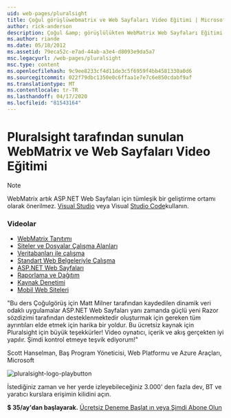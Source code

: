 ```yaml
---
uid: web-pages/pluralsight
title: Çoğul görüşlüwebmatrix ve Web Sayfaları Video Eğitimi | Microsoft Dokümanlar
author: rick-anderson
description: Çoğul &amp; görüşlülükten WebMatrix Web Sayfaları Eğitimi Bu derinlemesine kurs, WebMatrix ve ASP.NET Web Sayfaları ile çalışmanızı sağlar. Bu everythi kapsar ...
ms.author: riande
ms.date: 05/18/2012
ms.assetid: 79eca52c-e7ad-44ab-a3e4-d8093e9da5a7
msc.legacyurl: /web-pages/pluralsight
msc.type: content
ms.openlocfilehash: 9c9ee8233cf4d11de3c5f6959f4bb4581330a0d6
ms.sourcegitcommit: 022f79dbc1350e0c6ffaa1e7e7c6e850cdabf9af
ms.translationtype: MT
ms.contentlocale: tr-TR
ms.lasthandoff: 04/17/2020
ms.locfileid: "81543164"
---
```

# <a name="webmatrix-and-web-pages-video-training-from-pluralsight"></a>Pluralsight tarafından sunulan WebMatrix ve Web Sayfaları Video Eğitimi

> [!NOTE] 
> WebMatrix artık ASP.NET Web Sayfaları için tümleşik bir geliştirme ortamı olarak önerilmez. [Visual Studio](xref:web-pages/overview/getting-started/program-asp-net-web-pages-in-visual-studio) veya Visual [Studio Code](https://code.visualstudio.com/)kullanın.

### <a name="videos"></a>Videolar

- [WebMatrix Tanıtımı](https://pluralsight.com/training/Player?author=matt-milner&name=webmatrix-introduction-m1&mode=live&clip=0&course=webmatrix-introduction)
- [Siteler ve Dosyalar Çalışma Alanları](https://pluralsight.com/training/Player?author=matt-milner&name=webmatrix-introduction-m2&mode=live&clip=0&course=webmatrix-introduction)
- [Veritabanları ile çalışma](https://pluralsight.com/training/Player?author=matt-milner&name=webmatrix-introduction-m3&mode=live&clip=0&course=webmatrix-introduction)
- [Standart Web Belgeleriyle Çalışma](https://pluralsight.com/training/Player?author=matt-milner&name=webmatrix-introduction-m4&mode=live&clip=0&course=webmatrix-introduction)
- [ASP.NET Web Sayfaları](https://pluralsight.com/training/Player?author=matt-milner&name=webmatrix-introduction-m5&mode=live&clip=0&course=webmatrix-introduction)
- [Raporlama ve Dağıtım](https://pluralsight.com/training/Player?author=matt-milner&name=webmatrix-introduction-m8&mode=live&clip=0&course=webmatrix-introduction)
- [Kaynak Denetimi](https://pluralsight.com/training/Player?author=matt-milner&name=webmatrix-introduction-m9&mode=live&clip=0&course=webmatrix-introduction)
- [Mobil Web Siteleri](https://pluralsight.com/training/Player?author=matt-milner&name=webmatrix-introduction-m10&mode=live&clip=0&course=webmatrix-introduction)

"Bu ders Çoğulgörüş için Matt Milner tarafından kaydedilen dinamik veri odaklı uygulamalar ASP.NET Web Sayfaları yanı zamanda güçlü yeni Razor sözdizimi tarafından desteklenmektedir oluşturmak için gereken tüm ayrıntıları elde etmek için harika bir yoldur. Bu ücretsiz kaynak için Pluralsight için büyük teşekkürler! Video oynatıcı, içerik ve akış gerçekten iyi yapılır. Şimdi kontrol etmeye teşvik ediyorum!"

Scott Hanselman, Baş Program Yöneticisi, Web Platformu ve Azure Araçları, Microsoft

![pluralsight-logo-playbutton](pluralsight/_static/image1.png)

İstediğiniz zaman ve her yerde izleyebileceğiniz 3.000' den fazla dev, BT ve yaratıcı kurslara erişimin kilidini açın.

**$ 35/ay'dan başlayarak.** [Ücretsiz Deneme Başlat ın veya Şimdi Abone Olun](https://www.pluralsight.com/pricing&amp;utm_source=microsoft&amp;utm_medium=sponsored-page&amp;utm_content=webmatrix&amp;utm_campaign=microsoft-sponsored-course)
